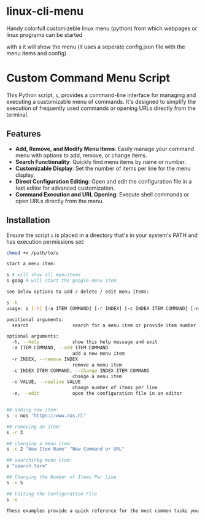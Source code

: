 # linux-cli-menu
Handy colorfull customizeble linux menu (python) from which webpages or linux programs can be started

with s it will show the menu (it uses a seperate config.json file with the menu items and config)


# Custom Command Menu Script

This Python script, `s`, provides a command-line interface for managing and executing a customizable menu of commands. It's designed to simplify the execution of frequently used commands or opening URLs directly from the terminal.

## Features

- **Add, Remove, and Modify Menu Items**: Easily manage your command menu with options to add, remove, or change items.
- **Search Functionality**: Quickly find menu items by name or number.
- **Customizable Display**: Set the number of items per line for the menu display.
- **Direct Configuration Editing**: Open and edit the configuration file in a text editor for advanced customization.
- **Command Execution and URL Opening**: Execute shell commands or open URLs directly from the menu.

## Installation

Ensure the script `s` is placed in a directory that's in your system's PATH and has execution permissions set:

```bash
chmod +x /path/to/s

start a menu item:

s # will show all menuitems
s goog # will start the google menu item

see below options to add / delete / edit menu items:

s -h
usage: s [-h] [-a ITEM COMMAND] [-r INDEX] [-c INDEX ITEM COMMAND] [-n VALUE] [-e] [search]

positional arguments:
  search                search for a menu item or provide item number

optional arguments:
  -h, --help            show this help message and exit
  -a ITEM COMMAND, --add ITEM COMMAND
                        add a new menu item
  -r INDEX, --remove INDEX
                        remove a menu item
  -c INDEX ITEM COMMAND, --change INDEX ITEM COMMAND
                        change a menu item
  -n VALUE, --newline VALUE
                        change number of items per line
  -e, --edit            open the configuration file in an editor


## adding new item:
s -a nos "https://www.nos.nl"

## removing an item:
s -r 3

## changing a menu item:
s -c 2 "New Item Name" "New Command or URL"

## searchinbg menu item:
s "search term"

## Changing the Number of Items Per Line
s -n 5

## Editing the Configuration File
s -e

These examples provide a quick reference for the most common tasks you can


